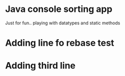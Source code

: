 # Java console sorting app
Just for fun.. playing with datatypes and static methods

# Adding line fo rebase test

# Adding third line
